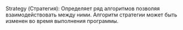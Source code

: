 Strategy (Стратегия):
Определяет ряд алгоритмов позволяя взаимодействовать между ними. 
Алгоритм стратегии может быть изменен во время выполнения программы.